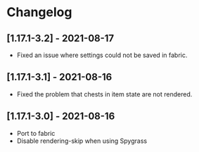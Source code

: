 # Changelog

## [1.17.1-3.2] - 2021-08-17

- Fixed an issue where settings could not be saved in fabric.

## [1.17.1-3.1] - 2021-08-16

- Fixed the problem that chests in item state are not rendered.

## [1.17.1-3.0] - 2021-08-16

- Port to fabric
- Disable rendering-skip when using Spygrass
